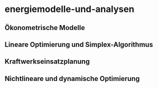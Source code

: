 # energiemodelle-und-analysen
## Ökonometrische Modelle
## Lineare Optimierung und Simplex-Algorithmus
## Kraftwerkseinsatzplanung
## Nichtlineare und dynamische Optimierung
